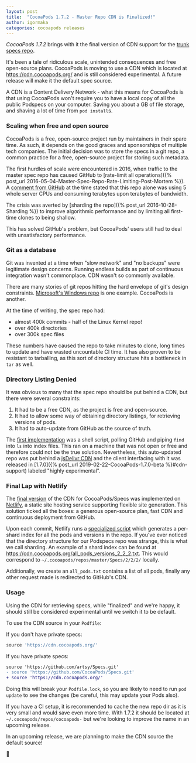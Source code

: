 ```yaml
---
layout: post
title:  "CocoaPods 1.7.2 - Master Repo CDN is Finalized!"
author: igormaka
categories: cocoapods releases
---
```


_CocoaPods 1.7.2_ brings with it the final version of CDN support for the [trunk specs repo](https://github.com/CocoaPods/Specs). 

<!-- more -->

It's been a tale of ridiculous scale, unintended consequences and free open-source plans. CocoaPods is moving to use a CDN which is located at https://cdn.cocoapods.org/ and is still considered experimental. A future release will make it the default spec source.

A CDN is a Content Delivery Network - what this means for CocoaPods is that using CocoaPods won't require you to have a local copy of all the public Podspecs on your computer. Saving you about a GB of file storage, and shaving a lot of time from `pod install`s.

### Scaling when free and open source

CocoaPods is a free, open-source project run by maintainers in their spare time. As such, it depends on the good graces and sponsorships of multiple tech companies. The initial decision was to store the specs in a git repo, a common practice for a free, open-source project for storing such metadata. 

The first hurdles of scale were encountered in 2016, when traffic to the master spec repo has caused GitHub to [rate-limit all operations]({% post_url 2016-05-04-Master-Spec-Repo-Rate-Limiting-Post-Mortem %}).  
A [comment from GitHub](https://github.com/CocoaPods/CocoaPods/issues/4989#issuecomment-193772935) at the time stated that this repo alone was using 5 whole server CPUs and consuming terabytes upon terabytes of bandwidth.

The crisis was averted by [sharding the repo]({% post_url 2016-10-28-Sharding %}) to improve algorithmic performance and by limiting all first-time clones to being shallow. 

This has solved GitHub's problem, but CocoaPods' users still had to deal with unsatisfactory performance.

### Git as a database

Git was invented at a time when "slow network" and "no backups" were legitimate design concerns. Running endless builds as part of continuous integration wasn't commonplace. CDN wasn't so commonly available.

There are many stories of git repos hitting the hard envelope of git's design constraints. [Microsoft's Windows repo](https://devblogs.microsoft.com/bharry/the-largest-git-repo-on-the-planet/) is one example. CocoaPods is another.

At the time of writing, the spec repo had:

* almost 400k commits - half of the Linux Kernel repo!
* over 400k directories
* over 300k spec files

These numbers have caused the repo to take minutes to clone, long times to update and have wasted uncountable CI time. It has also proven to be resistant to tarballing, as this sort of directory structure hits a bottleneck in `tar` as well. 

### Directory Listing Denied

It was obvious to many that the spec repo should be put behind a CDN, but there were several constraints:

1. It had to be a free CDN, as the project is free and open-source.
2. It had to allow some way of obtaining directory listings, for retrieving versions of pods.
3. It had to auto-update from GitHub as the source of truth.

The [first implementation](https://github.com/CocoaPods/Core/pull/469) was a shell script, polling GitHub and piping `find` into `ls` into index files. This ran on a machine that was not open or free and therefore could not be the true solution. Nevertheless, this auto-updated repo was put behind a [jsDelivr CDN](https://www.jsdelivr.com) and the client interfacing with it was released in [1.7.0]({% post_url 2019-02-22-CocoaPods-1.7.0-beta %}#cdn-support) labeled "highly experimental".

### Final Lap with Netlify

The [final version](https://github.com/CocoaPods/Core/pull/541) of the CDN for CocoaPods/Specs was implemented on [Netlify](https://www.netlify.com), a static site hosting service supporting flexible site generation. This solution ticked all the boxes: a generous open-source plan, fast CDN and continuous deployment from GitHub.

Upon each commit, Netlify runs a [specialized script](https://github.com/CocoaPods/Specs/tree/master/Scripts) which generates a per-shard index for all the pods and versions in the repo. If you've ever noticed that the directory structure for our Podspecs repo was strange, this is what we call sharding. An example of a shard index can be found at https://cdn.cocoapods.org/all_pods_versions_2_2_2.txt. This would correspond to `~/.cocoapods/repos/master/Specs/2/2/2/` locally. 

Additionally, we create an `all_pods.txt` contains a list of all pods, finally any other request made is redirected to GitHub's CDN.

### Usage

Using the CDN for retrieving specs, while "finalized" and we're happy, it should still be considered experimental until we switch it to be default.

To use the CDN source in your `Podfile`:

If you don't have private specs:

```ruby
source 'https://cdn.cocoapods.org/'
```

If you have private specs:

```diff
source 'https://github.com/artsy/Specs.git'
- source 'https://github.com/CocoaPods/Specs.git'
+ source 'https://cdn.cocoapods.org/'
```

Doing this will break your `Podfile.lock`, so you are likely to need to run `pod update` to see the changes (be careful, this may update your Pods also).

If you have a CI setup, it is recommended to cache the new repo dir as it is very small and would save even more time. With 1.7.2 it should be located at `~/.cocoapods/repos/cocoapods-` but we're looking to improve the name in an upcoming release.

In an upcoming release, we are planning to make the CDN source the default source!


🚀
